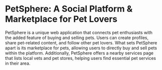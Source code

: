 # PetSphere: A Social Platform & Marketplace for Pet Lovers

PetSphere is a unique web application that connects pet enthusiasts with the added feature of buying and selling pets. Users can create profiles, share pet-related content, and follow other pet lovers. What sets PetSphere apart is its marketplace for pets, allowing users to directly buy and sell pets within the platform. Additionally, PetSphere offers a nearby services page that lists local vets and pet stores, helping users find essential pet services in their area.
